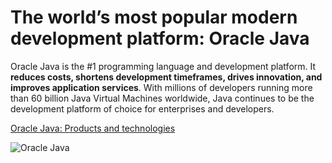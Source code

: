 # The world’s most popular modern development platform: Oracle Java

Oracle Java is the #1 programming language and development platform. It **reduces costs, shortens development timeframes, drives innovation, and improves application services**.
With millions of developers running more than 60 billion Java Virtual Machines worldwide, Java continues to be the development platform of choice for enterprises and developers.

[Oracle Java: Products and technologies](https://www.oracle.com/java/)

![Oracle Java](https://user-images.githubusercontent.com/112425162/206156441-b0be8a82-e784-4a47-8043-8b0ae7c6eb09.png "Java 19 is now available
The next release in the six-month cadence, Java 19, improves the performance, stability, and security of Java application development. Learn more about the new features in Java 19.")


